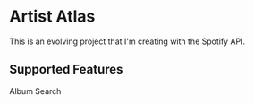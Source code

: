 # Artist Atlas

This is an evolving project that I'm creating with the Spotify API.

## Supported Features

Album Search
